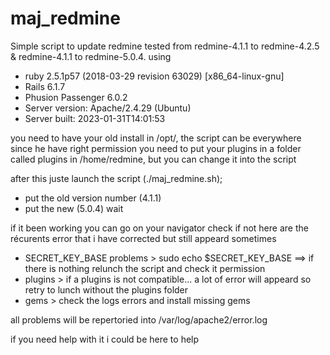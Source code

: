# maj_redmine
Simple script to update redmine 
tested from redmine-4.1.1 to redmine-4.2.5 & redmine-4.1.1 to redmine-5.0.4.
using 
- ruby 2.5.1p57 (2018-03-29 revision 63029) [x86_64-linux-gnu]
- Rails 6.1.7
- Phusion Passenger 6.0.2
- Server version: Apache/2.4.29 (Ubuntu)
- Server built:   2023-01-31T14:01:53

you need to have your old install in /opt/, the script can be everywhere since he have right permission
you need to put your plugins in a folder called plugins in /home/redmine, but you can change it into the script

after this juste launch the script (./maj_redmine.sh);
  - put the old version number (4.1.1)
  - put the new (5.0.4)
wait

if it been working you can go on your navigator check if not here are the récurents error that i have corrected but still appeard sometimes
  - SECRET_KEY_BASE problems > sudo echo $SECRET_KEY_BASE ==> if there is nothing relunch the script and check it permission
  - plugins > if a plugins is not compatible... a lot of error will appeard so retry to lunch without the plugins folder
  - gems > check the logs errors and install missing gems

all problems will be repertoried into /var/log/apache2/error.log

if you need help with it i could be here to help
